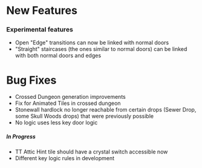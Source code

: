 # New Features

### Experimental features

* Open "Edge" transitions can now be linked with normal doors
* "Straight" staircases (the ones similar to normal doors) can be linked with both normal doors and edges      

# Bug Fixes

* Crossed Dungeon generation improvements
* Fix for Animated Tiles in crossed dungeon
* Stonewall hardlock no longer reachable from certain drops (Sewer Drop, some Skull Woods drops) that were previously possible
* No logic uses less key door logic

##### In Progress

* TT Attic Hint tile should have a crystal switch accessible now 
* Different key logic rules in development 
